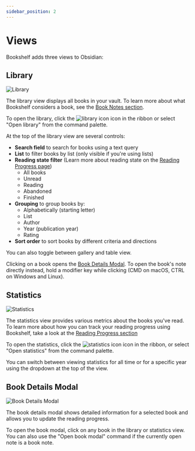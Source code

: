 ```yaml
---
sidebar_position: 2
---
```


# Views

Bookshelf adds three views to Obsidian:

## Library

![Library](/img/library.png)

The library view displays all books in your vault.
To learn more about what Bookshelf considers a book, see the [Book Notes section](book-notes.mdx).

To open the library, click the ![library icon](/img/library-big.svg) icon in the ribbon or select "Open
library" from the command palette.

At the top of the library view are several controls:

- **Search field** to search for books using a text query
- **List** to filter books by list (only visible if you're using lists)
- **Reading state filter** (Learn more about reading state on
  the [Reading Progress page](reading-progress.md#reading-state))
    - All books
    - Unread
    - Reading
    - Abandoned
    - Finished
- **Grouping** to group books by:
    - Alphabetically (starting letter)
    - List
    - Author
    - Year (publication year)
    - Rating
- **Sort order** to sort books by different criteria and directions

You can also toggle between gallery and table view.

Clicking on a book opens the [Book Details Modal](views.md#book-details-modal). To open the book's note directly
instead, hold a modifier key while clicking (CMD on macOS, CTRL on Windows and Linux).

## Statistics

![Statistics](/img/statistics.png)

The statistics view provides various metrics about the books you've read.
To learn more about how you can track your reading progress using Bookshelf, take a look at
the [Reading Progress section](reading-progress.md)

To open the statistics, click the ![statistics icon](/img/chart-spline.svg) icon in the ribbon, or select
"Open statistics" from the command palette.

You can switch between viewing statistics for all time or for a specific year using the dropdown at the top of the view.

## Book Details Modal

![Book Details Modal](/img/book-details.png)

The book details modal shows detailed information for a selected book and allows you to update the reading progress.

To open the book modal, click on any book in the library or statistics view. You can also use the "Open book modal"
command if the currently open note is a book note.
